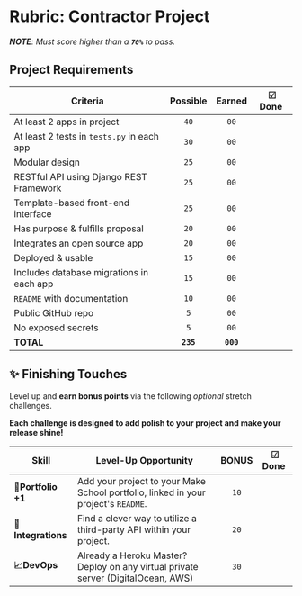 # Rubric: Contractor Project

_**NOTE**: Must score higher than a **`70%`** to pass._

## Project Requirements

| Criteria                                   | Possible  |  Earned   | ☑ Done ️ |
| ------------------------------------------ | :-------: | :-------: | :------: |
| At least 2 apps in project                 |   `40`    |   `00`    |          |
| At least 2 tests in `tests.py` in each app |   `30`    |   `00`    |          |
| Modular design                             |   `25`    |   `00`    |          |
| RESTful API using Django REST Framework    |   `25`    |   `00`    |          |
| Template-based front-end interface         |   `25`    |   `00`    |          |
| Has purpose & fulfills proposal            |   `20`    |   `00`    |          |
| Integrates an open source app              |   `20`    |   `00`    |          |
| Deployed & usable                          |   `15`    |   `00`    |          |
| Includes database migrations in each app   |   `15`    |   `00`    |          |
| `README` with documentation                |   `10`    |   `00`    |          |
| Public GitHub repo                         |    `5`    |   `00`    |          |
| No exposed secrets                         |    `5`    |   `00`    |          |
| **TOTAL**                                  | **`235`** | **`000`** |          |

## ✨ Finishing Touches

Level up and **earn bonus points** via the following _optional_ stretch challenges.

**Each challenge is designed to add polish to your project and make your release shine!**

| Skill              | Level-Up Opportunity                                                               | BONUS | ☑ Done ️ |
| ------------------ | ---------------------------------------------------------------------------------- | :---: | :------: |
| **🎉Portfolio +1** | Add your project to your Make School portfolio, linked in your project's `README`. | `10`  |          |
| **🔌Integrations** | Find a clever way to utilize a third-party API within your project.                | `20`  |          |
| **📈DevOps**       | Already a Heroku Master? Deploy on any virtual private server (DigitalOcean, AWS)  | `30`  |          |
